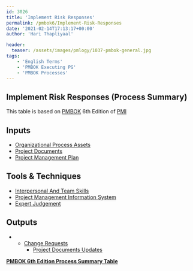 ```yaml
---
id: 3026   
title: 'Implement Risk Responses'
permalink: /pmbok6/Implement-Risk-Responses
date: '2021-02-14T17:13:17+00:00'
author: 'Hari Thapliyaal'

header:
  teaser: /assets/images/pmlogy/1037-pmbok-general.jpg
tags:
    - 'English Terms'
    - 'PMBOK Executing PG'
    - 'PMBOK Processes'
---
```


## Implement Risk Responses (Process Summary)

This table is based on [PMBOK](https://www.pmi.org/pmbok-guide-standards) 6th Edition of [PMI](https://www.pmi.org)

## **Inputs**

- [Organizational Process Assets](/pmbok6/organizational-process-assets)
- [Project Documents](/pmbok6/project-documents)
- [Project Management Plan](/pmbok6/project-management-plan)

## **Tools & Techniques**

- [Interpersonal And Team Skills](/pmbok6/interpersonal-and-team-skills)
- [Project Management Information System](/pmbok6/project-management-information-system)
- [Expert Judgement](/pmbok6/expert-judgement)

## **Outputs**

- - [Change Requests](/pmbok6/change-requests)
    - [Project Documents Updates](/pmbok6/project-documents-updates)

**[PMBOK 6th Edition Process Summary Table](process-groups-and-processes-in-pmbok6/)**
